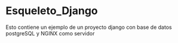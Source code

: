 # Esqueleto_Django
Esto contiene un ejemplo de un proyecto django con base de datos postgreSQL y NGINX como servidor
